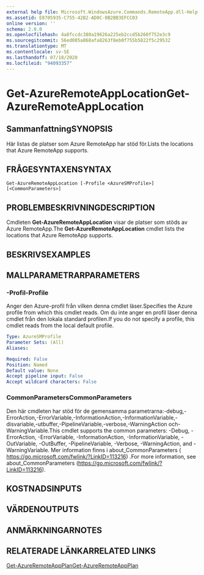 ```yaml
---
external help file: Microsoft.WindowsAzure.Commands.RemoteApp.dll-Help.xml
ms.assetid: E8705935-C755-42B2-AD0C-0B2BB3EFCC03
online version: ''
schema: 2.0.0
ms.openlocfilehash: 4a8fccdc380a19626a225eb2ccd5b260f752e3c9
ms.sourcegitcommit: 56ed085a868afa8263f8eb0f755b5822f5c29532
ms.translationtype: MT
ms.contentlocale: sv-SE
ms.lasthandoff: 07/18/2020
ms.locfileid: "94093357"
---
```

# <span data-ttu-id="00ca9-101">Get-AzureRemoteAppLocation</span><span class="sxs-lookup"><span data-stu-id="00ca9-101">Get-AzureRemoteAppLocation</span></span>

## <span data-ttu-id="00ca9-102">Sammanfattning</span><span class="sxs-lookup"><span data-stu-id="00ca9-102">SYNOPSIS</span></span>
<span data-ttu-id="00ca9-103">Här listas de platser som Azure RemoteApp har stöd för.</span><span class="sxs-lookup"><span data-stu-id="00ca9-103">Lists the locations that Azure RemoteApp supports.</span></span>

## <span data-ttu-id="00ca9-104">FRÅGESYNTAXEN</span><span class="sxs-lookup"><span data-stu-id="00ca9-104">SYNTAX</span></span>

```
Get-AzureRemoteAppLocation [-Profile <AzureSMProfile>] [<CommonParameters>]
```

## <span data-ttu-id="00ca9-105">PROBLEMBESKRIVNING</span><span class="sxs-lookup"><span data-stu-id="00ca9-105">DESCRIPTION</span></span>
<span data-ttu-id="00ca9-106">Cmdleten **Get-AzureRemoteAppLocation** visar de platser som stöds av Azure RemoteApp.</span><span class="sxs-lookup"><span data-stu-id="00ca9-106">The **Get-AzureRemoteAppLocation** cmdlet lists the locations that Azure RemoteApp supports.</span></span>

## <span data-ttu-id="00ca9-107">BESKRIVS</span><span class="sxs-lookup"><span data-stu-id="00ca9-107">EXAMPLES</span></span>

## <span data-ttu-id="00ca9-108">MALLPARAMETRAR</span><span class="sxs-lookup"><span data-stu-id="00ca9-108">PARAMETERS</span></span>

### <span data-ttu-id="00ca9-109">-Profil</span><span class="sxs-lookup"><span data-stu-id="00ca9-109">-Profile</span></span>
<span data-ttu-id="00ca9-110">Anger den Azure-profil från vilken denna cmdlet läser.</span><span class="sxs-lookup"><span data-stu-id="00ca9-110">Specifies the Azure profile from which this cmdlet reads.</span></span>
<span data-ttu-id="00ca9-111">Om du inte anger en profil läser denna cmdlet från den lokala standard profilen.</span><span class="sxs-lookup"><span data-stu-id="00ca9-111">If you do not specify a profile, this cmdlet reads from the local default profile.</span></span>

```yaml
Type: AzureSMProfile
Parameter Sets: (All)
Aliases: 

Required: False
Position: Named
Default value: None
Accept pipeline input: False
Accept wildcard characters: False
```

### <span data-ttu-id="00ca9-112">CommonParameters</span><span class="sxs-lookup"><span data-stu-id="00ca9-112">CommonParameters</span></span>
<span data-ttu-id="00ca9-113">Den här cmdleten har stöd för de gemensamma parametrarna:-debug,-ErrorAction,-ErrorVariable,-InformationAction,-InformationVariable,-disvariable,-utbuffer,-PipelineVariable,-verbose,-WarningAction och-WarningVariable.</span><span class="sxs-lookup"><span data-stu-id="00ca9-113">This cmdlet supports the common parameters: -Debug, -ErrorAction, -ErrorVariable, -InformationAction, -InformationVariable, -OutVariable, -OutBuffer, -PipelineVariable, -Verbose, -WarningAction, and -WarningVariable.</span></span> <span data-ttu-id="00ca9-114">Mer information finns i about_CommonParameters ( https://go.microsoft.com/fwlink/?LinkID=113216) .</span><span class="sxs-lookup"><span data-stu-id="00ca9-114">For more information, see about_CommonParameters (https://go.microsoft.com/fwlink/?LinkID=113216).</span></span>

## <span data-ttu-id="00ca9-115">KOSTNADS</span><span class="sxs-lookup"><span data-stu-id="00ca9-115">INPUTS</span></span>

## <span data-ttu-id="00ca9-116">VÄRDEN</span><span class="sxs-lookup"><span data-stu-id="00ca9-116">OUTPUTS</span></span>

## <span data-ttu-id="00ca9-117">ANMÄRKNINGAR</span><span class="sxs-lookup"><span data-stu-id="00ca9-117">NOTES</span></span>

## <span data-ttu-id="00ca9-118">RELATERADE LÄNKAR</span><span class="sxs-lookup"><span data-stu-id="00ca9-118">RELATED LINKS</span></span>

[<span data-ttu-id="00ca9-119">Get-AzureRemoteAppPlan</span><span class="sxs-lookup"><span data-stu-id="00ca9-119">Get-AzureRemoteAppPlan</span></span>](./Get-AzureRemoteAppPlan.md)


